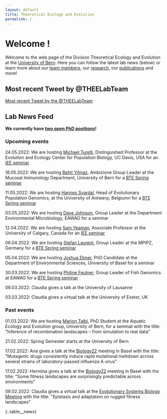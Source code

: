 ```yaml
---
layout: default
title: Theoretical Ecology and Evolution
permalink: /
---
```

# Welcome !

Welcome to the web page of the Division Theoretical Ecology and Evolution at the [University of Bern](http://www.thee.iee.unibe.ch/index_eng.html). Here you can follow the latest lab news (below) or learn more about our [team members](https://banklab.github.io/people/), our [research](https://banklab.github.io/research/), our [publications](https://banklab.github.io/publications/) and more!

## Most recent Tweet by @THEELabTeam

<div class="twitter_feed">
  <a class="twitter-timeline" data-lang="en" data-width="550" data-height="680" data-dnt="true" data-theme="light" data-chrome="nofooter transparent" data-link-color="#15484c" data-tweet-limit="1" href="https://twitter.com/THEELabTeam?ref_src=twsrc%5Etfw">Most recent Tweet by the @THEELabTeam</a> 
  <script async src="https://platform.twitter.com/widgets.js" charset="utf-8"></script>
</div>

## Lab News Feed

**We currently have [two open PhD positions](https://banklab.github.io/positions/)!**

### Upcoming events

24.05.2022: We are hosting [Michael Turelli](https://biology.ucdavis.edu/people/michael-turelli), Distinguished Professor at the Evolution and Ecology Center for Population Biology, UC Davis, USA for an [IEE seminar](https://www.iee.unibe.ch/studies/lecture_series_in_ecology_and_evolution/index_eng.html)

18.05.2022: We are hosting [Bahti Yilmaz](https://www.mucosalimmunology.ch/en/lab-members/dr-bahtiyar-yilmaz.html), Ambizione Group Leader at the Mucosal Immunology Department, University of Bern for a [BTE Spring seminar](https://www.iee.unibe.ch/studies/lecture_series_in_behavioral_theoretical_and_evolutionary_biology/index_eng.html)

11.05.2022: We are hosting [Hannes Svardal](https://www.uantwerpen.be/en/staff/hannes-svardal/svardal-lab/), Head of Evolutionary Population Genomics, at the University of Antwerp, Belgiumn for a [BTE Spring seminar](https://www.iee.unibe.ch/studies/lecture_series_in_behavioral_theoretical_and_evolutionary_biology/index_eng.html)

03.05.2022: We are hosting [Dave Johnson](https://www.eawag.ch/en/aboutus/portrait/organisation/staff/profile/david-johnson/show/), Group Leader at the Department Environmental Microbiology, EAWAG for a seminar

12.04.2022: We are hosting [Sam Yeaman](https://yeamanlab.weebly.com/), Associate Professor at the University of Calgary, Canada for an [IEE seminar](https://www.iee.unibe.ch/studies/lecture_series_in_ecology_and_evolution/index_eng.html)

06.04.2022: We are hosting [Stefan Laurent](https://www.mpipz.mpg.de/laurent), Group Leader at the MPIPZ, Germany for a [BTE Spring seminar](https://www.iee.unibe.ch/studies/lecture_series_in_behavioral_theoretical_and_evolutionary_biology/index_eng.html)

05.04.2022: We are hosting [Joshua Ebner](https://duw.unibas.ch/en/research-groups/geoecology/staff/joshua-niklas-ebner/), PhD Candidate at the Department of Environmental Sciences, University of Basel for a seminar

30.03.2022: We are hosting [Philine Feulner](https://www.eawag.ch/en/department/fishec/main-focus/fish-genomics/), Group Leader of Fish Genomics at EAWAG for a [BTE Spring seminar](https://www.iee.unibe.ch/studies/lecture_series_in_behavioral_theoretical_and_evolutionary_biology/index_eng.html)

09.03.2022: Claudia gives a talk at the University of Lausanne

03.03.2022: Claudia gives a virtual talk at the University of Exeter, UK 

### Past events

01.03.2022: We are hosting [Marion Talbi](https://www.aqua.iee.unibe.ch/about_us/team/marion_talbi/talbi_marion/index_eng.html), PhD Student at the Aquatic Ecology and Evolution group, University of Bern,  for a seminat with the title: "Inference of recombination landscapes – from simulation to real data"

21.02.2022: Spring Semester starts at the University of Bern

17.02.2022: Ana gives a talk at the [Biology22](https://biology22.ch/) meeting in Basel with the title: "Mutagenic drugs consistently induce rapid mutational meltdown across several strains of laboratory-passed influenza A virus"

17.02.2022: Hermina gives a talk at the [Biology22](https://biology22.ch/) meeting in Basel with the title: "Some fitness landscapes are surprisingly predictable across environments"

09.02.2022: Claudia gives a virtual talk at the [Evolutionary Systems Biology Meeting](https://coursesandconferences.wellcomeconnectingscience.org/event/evolutionary-systems-biology-virtual-conference-20220209/) with the title: "Epistasis and adaptation on rugged fitness landscapes"

{:.table__news}
